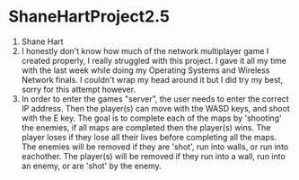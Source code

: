 # ShaneHartProject2.5

1. Shane Hart  
2. I honestly don't know how much of the network multiplayer game I created properly, I really struggled with this project. I gave it all my time with the last week while doing my Operating Systems and Wireless Network finals. I couldn't wrap my head around it but I did try my best, sorry for this attempt however. 
3. In order to enter the games "server", the user needs to enter the correct IP address. Then the player(s) can move with the WASD keys, and shoot with the E key. The goal is to complete each of the maps by 'shooting' the enemies, if all maps are completed then the player(s) wins. The player loses if they lose all their lives before completing all the maps. The enemies will be removed if they are 'shot', run into walls, or run into eachother. The player(s) will be removed if they run into a wall, run into an enemy, or are 'shot' by the enemy.
